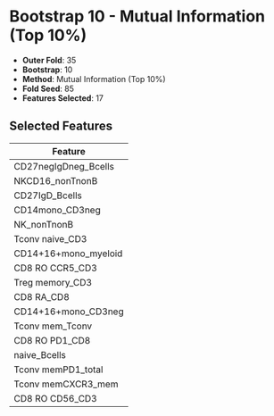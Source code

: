 # Bootstrap 10 - Mutual Information (Top 10%)

- **Outer Fold**: 35
- **Bootstrap**: 10
- **Method**: Mutual Information (Top 10%)
- **Fold Seed**: 85
- **Features Selected**: 17

## Selected Features

| Feature |
|---------|
| CD27negIgDneg_Bcells |
| NKCD16_nonTnonB |
| CD27IgD_Bcells |
| CD14mono_CD3neg |
| NK_nonTnonB |
| Tconv naive_CD3 |
| CD14+16+mono_myeloid |
| CD8 RO CCR5_CD3 |
| Treg memory_CD3 |
| CD8 RA_CD8 |
| CD14+16+mono_CD3neg |
| Tconv mem_Tconv |
| CD8 RO PD1_CD8 |
| naive_Bcells |
| Tconv memPD1_total |
| Tconv memCXCR3_mem |
| CD8 RO CD56_CD3 |
